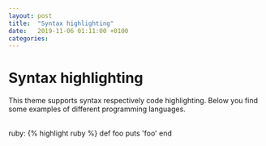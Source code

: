 ```yaml
---
layout: post
title:  "Syntax highlighting"
date:   2019-11-06 01:11:00 +0100
categories:
---
```


# Syntax highlighting
This theme supports syntax respectively code highlighting. Below you find some examples of different programming languages.

<br />ruby:
{% highlight ruby %}
def foo
  puts 'foo'
end
